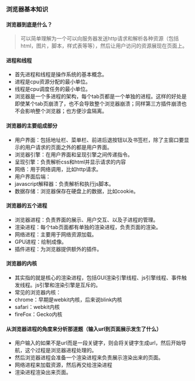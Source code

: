 ### 浏览器基本知识

#### 浏览器到底是什么？
> 可以简单理解为一个可以向服务器发送http请求和解析各种资源（包括html，图片，脚本，样式表等等），然后让用户访问的资源展现在页面上。

#### 进程和线程
- 首先进程和线程是操作系统的基本概念。
- 进程是cpu资源分配的最小单位。
- 线程是cpu调度任务的最小单位。
- 浏览器是一个多进程的架构，每个tab页都是一个单独的进程。这样的好处是即使某个tab页崩溃了，也不会导致整个浏览器崩溃；同样第三方插件崩溃也不会影响整个浏览器；也方便沙盒隔离。

#### 浏览器的主要组成部分
- 用户界面：包括地址栏、菜单栏、前进后退按钮以及书签栏，除了主窗口要显示的用户请求的页面之外的都是用户界面。
- 浏览器引擎：在用户界面和呈现引擎之间传递指令。
- 呈现引擎：负责解析css和html并显示请求的内容
- 网络：用于网络调用，比如http请求。
- 用户界面后端：
- javascript解释器：负责解析和执行js脚本。
- 数据存储：浏览器保存在硬盘上的数据，比如cookie。

#### 浏览器的五个进程
- 浏览器进程：负责界面的展示、用户交互、以及子进程的管理。
- 渲染进程：每个tab页面都有单独的渲染进程，负责页面的渲染。
- 网络进程：主要用于网络资源加载。
- GPU进程：绘制成像。
- 插件进程：为浏览器提供额外的插件。

#### 浏览器的内核
- 其实指的就是核心的渲染进程，包括GUI渲染引擎线程、js引擎线程、事件触发线程。js引擎和渲染引擎是互斥的。
- 常见的浏览器内核：
- chrome：早期是webkit内核，后来说blink内核
- safari：webkit内核
- fireFox：Gecko内核

#### 从浏览器进程的角度来分析那道题（输入url到页面展示发生了什么）
- 用户输入的如果不是url而是一段关键字，则会将关键字生成url，然后开始导航，这个过程是浏览器进程处理的。
- 然后浏览器进程会准备一个渲染进程来负责展示渲染出来的页面。
- 网络进程来加载资源，然后再交给渲染进程
- 渲染进程渲染出来页面。

